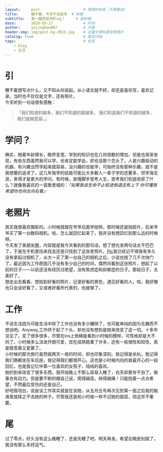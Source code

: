 ```yaml
---
layout:     post   				    # 使用的布局（不需要改）
title:      睡不着，今天不谈技术	# 标题 
subtitle:   第一篇非技术Blog？		# 副标题
date:       2020-05-17 				# 时间
author:     yujinghao007 			# 作者
header-img: img/post-bg-2015.jpg 	# 这篇文章标题背景图片
catalog: true 						# 是否归档
tags:								# 标签
    - blog
    - 生活
---
```


# 引
睡不着想写点什么，又不知从何说起。从小语文就不好，却还是喜欢写，喜欢记录。当时也不仅仅是文字，还有照片。  
今天听到一句话很有感触：
> 「我们知道的越多，我们不知道的就越多。
我们知道我们不知道的越多，我们就越宽容。」  

# 学问？ #
确实，随着年龄增长，眼界变宽，学到的知识也在几何倍数的增加，但是也渐渐发现，有些东西虽然我可以学，也肯定能学会，却也没那个念头了。人是兴趣驱动的机器，有兴趣当然学起来就容易，没兴趣的也能学，可始终没有那种乐趣，就不是我想要的追求了。这几年我学的技能可能比大多数人一辈子学的还要多，但学海无涯，舍得才是更大的学问。有时候，放慢脚步思考人生，思考我们到底收获了什么？就像我喜欢的一首歌里唱的：*「如果我说生命不止前进倒退还有上下 你可懂我希望你也向左向右看」*  
# 老照片 #
其实我很喜欢摄影的。小时候就跟在爷爷后面学拍照，那时候还是拍胶片，后来爷爷买了第一台数码相机。哈，怎么就回忆起来了，我并没有想回忆到那么远的时候呀。  
今天发了条朋友圈，内容就是我今天看到的那句话，想了想光发两句话太干巴巴了，于是在手机里找来找去还是只找到了这张老照片。[Pic](https://raw.githubusercontent.com/WilliamStark9527/PicGo/master/img/微信图片_20200518124011.jpg)我已经记不得我有多久没有拿起过相机了，从大一买了第一台自己的相机之后，少说也按了几千次快门了。最近因为工作原因几乎没有多少自己的时间，偶然间看到这张照片，想起了以前的日子——以前还没有经历过绝望，没有焦虑症和抑郁症的日子。那段日子，太美好了。  
想走出去看看，想拍到好看的照片，记录好看的景色，遇见好看的人。哈，我好像也只会说好看了，又或者好看所代表的，也就够了。  
# 工作
不谈生活因为可能生活中除了工作也没有多少嫌隙了，也可能单纯的因为无趣而不想谈吧。Anyway,工作终于起了个头，却也没有想到是她来改变了这一切。十多年没见了，变了很多很多，尽管在ins上依稀能看到小时候的模样，可性格却是大不同了。小时候多么活泼开朗可爱，现在成熟稳重了许多，还有一些理性和知性，真是既羡慕又爱慕了。  
小时候的那次旅行虽然就两天一夜的时间，却也印象深刻。我记得是余杭，我记得我们俩都坐在车后座，我记得我们都很开心。这也是小时候内向的我最开心的一段回忆，也是我记忆中第一位喜欢的女孩子，纯纯的喜欢。  
她的到来改变了很多东西，我开始晚上不那么容易入睡了，白天却更有干劲了，做事也有动力。但是要不断的跟自己说，爬得越高，摔得越痛！只能抱着一点点希望，不然最后受伤的还是自己。  
好吧我坦白，说是谈工作其实就是在谈她，从五月五号再次见到第一面之后我的脑海里就挥之不去她的样子。尽管我还是和小时候一样不记她的面容，但这并不重要。
# 尾
过了零点，好久没有这么晚睡了，还是先睡了吧，明天再发。希望左眼皮别跳了，我没有那么多好运气。
